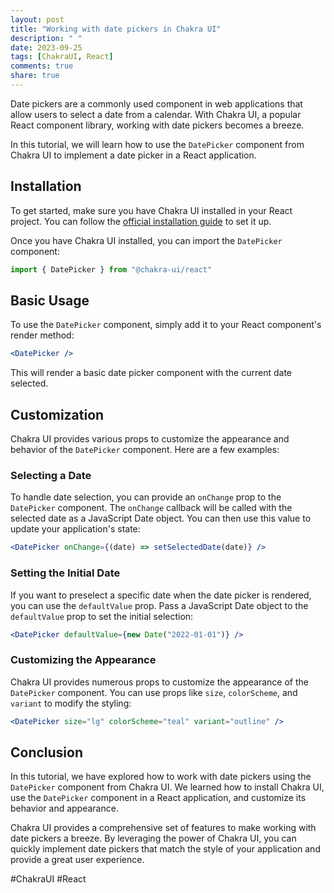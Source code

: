 ```yaml
---
layout: post
title: "Working with date pickers in Chakra UI"
description: " "
date: 2023-09-25
tags: [ChakraUI, React]
comments: true
share: true
---
```


Date pickers are a commonly used component in web applications that allow users to select a date from a calendar. With Chakra UI, a popular React component library, working with date pickers becomes a breeze.

In this tutorial, we will learn how to use the `DatePicker` component from Chakra UI to implement a date picker in a React application.

## Installation

To get started, make sure you have Chakra UI installed in your React project. You can follow the [official installation guide](https://chakra-ui.com/docs/getting-started) to set it up.

Once you have Chakra UI installed, you can import the `DatePicker` component:

```jsx
import { DatePicker } from "@chakra-ui/react"
```

## Basic Usage

To use the `DatePicker` component, simply add it to your React component's render method:

```jsx
<DatePicker />
```

This will render a basic date picker component with the current date selected.

## Customization

Chakra UI provides various props to customize the appearance and behavior of the `DatePicker` component. Here are a few examples:

### Selecting a Date

To handle date selection, you can provide an `onChange` prop to the `DatePicker` component. The `onChange` callback will be called with the selected date as a JavaScript Date object. You can then use this value to update your application's state:

```jsx
<DatePicker onChange={(date) => setSelectedDate(date)} />
```

### Setting the Initial Date

If you want to preselect a specific date when the date picker is rendered, you can use the `defaultValue` prop. Pass a JavaScript Date object to the `defaultValue` prop to set the initial selection:

```jsx
<DatePicker defaultValue={new Date("2022-01-01")} />
```

### Customizing the Appearance

Chakra UI provides numerous props to customize the appearance of the `DatePicker` component. You can use props like `size`, `colorScheme`, and `variant` to modify the styling:

```jsx
<DatePicker size="lg" colorScheme="teal" variant="outline" />
```

## Conclusion

In this tutorial, we have explored how to work with date pickers using the `DatePicker` component from Chakra UI. We learned how to install Chakra UI, use the `DatePicker` component in a React application, and customize its behavior and appearance.

Chakra UI provides a comprehensive set of features to make working with date pickers a breeze. By leveraging the power of Chakra UI, you can quickly implement date pickers that match the style of your application and provide a great user experience.

#ChakraUI #React